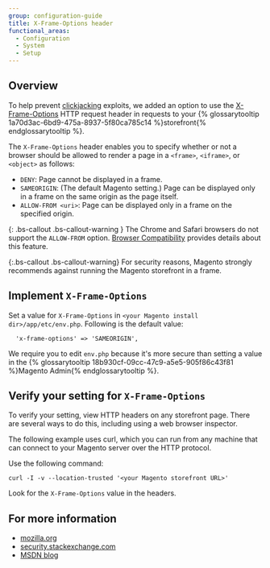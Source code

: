 ```yaml
---
group: configuration-guide
title: X-Frame-Options header
functional_areas:
  - Configuration
  - System
  - Setup
---
```


## Overview

To help prevent [clickjacking](https://www.owasp.org/index.php/Clickjacking) exploits, we added an option to use the [X-Frame-Options](https://tools.ietf.org/html/rfc7034) HTTP request header in requests to your {% glossarytooltip 1a70d3ac-6bd9-475a-8937-5f80ca785c14 %}storefront{% endglossarytooltip %}.

The `X-Frame-Options` header enables you to specify whether or not a browser should be allowed to render a page in a `<frame>`, `<iframe>`, or `<object>` as follows:

*	`DENY`: Page cannot be displayed in a frame.
*	`SAMEORIGIN`: (The default Magento setting.) Page can be displayed only in a frame on the same origin as the page itself.
*	`ALLOW-FROM <uri>`: Page can be displayed only in a frame on the specified origin.

{: .bs-callout .bs-callout-warning }
The Chrome and Safari browsers do not support the `ALLOW-FROM` option. [Browser Compatibility](https://developer.mozilla.org/en-US/docs/Web/HTTP/Headers/X-Frame-Options#Browser_compatibility) provides details about this feature.

{:.bs-callout .bs-callout-warning}
  For security reasons, Magento strongly recommends against running the Magento storefront in a frame.

## Implement `X-Frame-Options`

Set a value for `X-Frame-Options` in `<your Magento install dir>/app/etc/env.php`. Following is the default value:

	  'x-frame-options' => 'SAMEORIGIN',

We require you to edit `env.php` because it's more secure than setting a value in the {% glossarytooltip 18b930cf-09cc-47c9-a5e5-905f86c43f81 %}Magento Admin{% endglossarytooltip %}.

## Verify your setting for `X-Frame-Options`

To verify your setting, view HTTP headers on any storefront page. There are several ways to do this, including using a web browser inspector.

The following example uses curl, which you can run from any machine that can connect to your Magento server over the HTTP protocol.

Use the following command:

	curl -I -v --location-trusted '<your Magento storefront URL>'

Look for the `X-Frame-Options` value in the headers.

## For more information

*	[mozilla.org](https://developer.mozilla.org/en-US/docs/HTTP/X-Frame-Options)
*	[security.stackexchange.com](http://security.stackexchange.com/questions/67889/why-do-browsers-enforce-the-same-origin-security-policy-on-iframes)
*	[MSDN blog](http://blogs.msdn.com/b/ieinternals/archive/2010/03/30/combating-clickjacking-with-x-frame-options.aspx)
